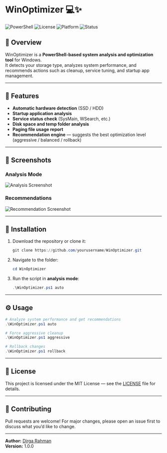 # WinOptimizer 💻✨

![PowerShell](https://img.shields.io/badge/PowerShell-5.1%2B-blue.svg)
![License](https://img.shields.io/github/license/dirgarahman/WinOptimizer)
![Platform](https://img.shields.io/badge/Platform-Windows-green.svg)
![Status](https://img.shields.io/badge/Status-Active-success)

## 📌 Overview
WinOptimizer is a **PowerShell-based system analysis and optimization tool** for Windows.  
It detects your storage type, analyzes system performance, and recommends actions such as cleanup, service tuning, and startup app management.

---

## 🚀 Features
- **Automatic hardware detection** (SSD / HDD)
- **Startup application analysis**
- **Service status check** (SysMain, WSearch, etc.)
- **Disk space and temp folder analysis**
- **Paging file usage report**
- **Recommendation engine** — suggests the best optimization level (aggressive / balanced / rollback)

---

## 📸 Screenshots
### Analysis Mode
![Analysis Screenshot](https://drive.google.com/file/d/1hfvLf1-7kbY_dRCvuLUzb-pufSue1ONa/view)

### Recommendations
![Recommendation Screenshot](https://drive.google.com/file/d/17Ukx6KlZ6Mb9NDbICUTkHOZL3GHHgl--/view)

---

## 📂 Installation
1. Download the repository or clone it:
   ```powershell
   git clone https://github.com/yourusername/WinOptimizer.git
   ```
2. Navigate to the folder:
   ```powershell
   cd WinOptimizer
   ```
3. Run the script in **analysis mode**:
   ```powershell
   .\WinOptimizer.ps1 auto
   ```

---

## ⚙️ Usage
```powershell
# Analyze system performance and get recommendations
.\WinOptimizer.ps1 auto

# Force aggressive cleanup
.\WinOptimizer.ps1 aggressive

# Rollback changes
.\WinOptimizer.ps1 rollback
```

---

## 📜 License
This project is licensed under the MIT License — see the [LICENSE](LICENSE) file for details.

---

## 🤝 Contributing
Pull requests are welcome! For major changes, please open an issue first to discuss what you’d like to change.

---

**Author:** [Dirga Rahman](https://github.com/dirgarahman)  
**Version:** 1.0.0
